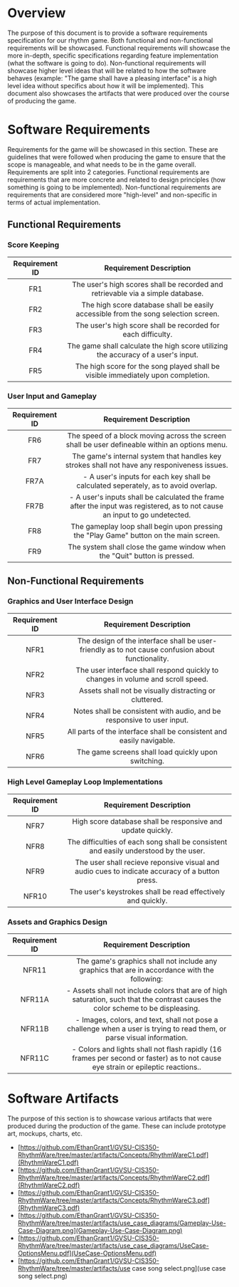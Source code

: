 # Overview

The purpose of this document is to provide a software requirements specification for our rhythm game. Both functional and non-functional requirements will be showcased. Functional requirements will showcase the more in-depth, specific specifications regarding feature implementation (what the software is going to do). Non-functional requirements will showcase higher level ideas that will be related to how the software behaves (example: "The game shall have a pleasing interface" is a high level idea without specifics about how it will be implemented). This document also showcases the artifacts that were produced over the course of producing the game.

# Software Requirements

Requirements for the game will be showcased in this section. These are guidelines that were followed when producing the game to ensure that the scope is manageable, and what needs to be in the game overall. Requirements are split into 2 categories. Functional requirements are requirements that are more concrete and related to design principles (how something is going to be implemented). Non-functional requirements are requirements that are considered more "high-level" and non-specific in terms of actual implementation. 

## Functional Requirements

### Score Keeping
| Requirement ID | Requirement Description 															|
| :------------: | :---------------------: 															|
| FR1 | The user's high scores shall be recorded and retrievable via a simple database.										|
| FR2 | The high score database shall be easily accessible from the song selection screen.									|
| FR3 | The user's high score shall be recorded for each difficulty.												|
| FR4 | The game shall calculate the high score utilizing the accuracy of a user's input.									|
| FR5 | The high score for the song played shall be visible immediately upon completion.									|

### User Input and Gameplay
| Requirement ID | Requirement Description															|
| :------------: | :---------------------:															|
| FR6  | The speed of a block moving across the screen shall be user defineable within an options menu.								|
| FR7  | The game's internal system that handles key strokes shall not have any responiveness issues.								|
| FR7A | 	- A user's inputs for each key shall be calculated seperately, as to avoid overlap.								|
| FR7B |	- A user's inputs shall be calculated the frame after the input was registered, as to not cause an input to go undetected.			|
| FR8  | The gameplay loop shall begin upon pressing the "Play Game" button on the main screen.									|
| FR9  | The system shall close the game window when the "Quit" button is pressed.										|

## Non-Functional Requirements

### Graphics and User Interface Design

| Requirement ID | Requirement Description 															|
| :------------: | :---------------------: 															|
| NFR1 | The design of the interface shall be user-friendly as to not cause confusion about functionality.							|
| NFR2 | The user interface shall respond quickly to changes in volume and scroll speed.									|
| NFR3 | Assets shall not be visually distracting or cluttered.													|
| NFR4 | Notes shall be consistent with audio, and be responsive to user input.											|
| NFR5 | All parts of the interface shall be consistent and easily navigable.											|
| NFR6 | The game screens shall load quickly upon switching.													|

### High Level Gameplay Loop Implementations
| Requirement ID | Requirement Description 															|
| :------------: | :---------------------: 															|
| NFR7  | High score database shall be responsive and update quickly.												|
| NFR8  | The difficulties of each song shall be consistent and easily understood by the user.									|
| NFR9  | The user shall recieve reponsive visual and audio cues to indicate accuracy of a button press.							|
| NFR10 |The user's keystrokes shall be read effectively and quickly.												|

### Assets and Graphics Design
| Requirement ID | Requirement Description 															|
| :------------: | :---------------------: 															|
| NFR11  | The game's graphics shall not include any graphics that are in accordance with the following:						 	|
| NFR11A | 	- Assets shall not include colors that are of high saturation, such that the contrast causes the color scheme to be displeasing.		|
| NFR11B |	- Images, colors, and text, shall not pose a challenge when a user is trying to read them, or parse visual information.				|
| NFR11C |	- Colors and lights shall not flash rapidly (16 frames per second or faster) as to not cause eye strain or epileptic reactions..		|

# Software Artifacts

The purpose of this section is to showcase various artifacts that were produced during the production of the game. These can include prototype art, mockups, charts, etc.

* [https://github.com/EthanGrant1/GVSU-CIS350-RhythmWare/tree/master/artifacts/Concepts/RhythmWareC1.pdf](RhythmWareC1.pdf)
* [https://github.com/EthanGrant1/GVSU-CIS350-RhythmWare/tree/master/artifacts/Concepts/RhythmWareC2.pdf](RhythmWareC2.pdf)
* [https://github.com/EthanGrant1/GVSU-CIS350-RhythmWare/tree/master/artifacts/Concepts/RhythmWareC3.pdf](RhythmWareC3.pdf)
* [https://github.com/EthanGrant1/GVSU-CIS350-RhythmWare/tree/master/artifacts/use_case_diagrams/Gameplay-Use-Case-Diagram.png](Gameplay-Use-Case-Diagram.png)
* [https://github.com/EthanGrant1/GVSU-CIS350-RhythmWare/tree/master/artifacts/use_case_diagrams/UseCase-OptionsMenu.pdf](UseCase-OptionsMenu.pdf)
* [https://github.com/EthanGrant1/GVSU-CIS350-RhythmWare/tree/master/artifacts/use case song select.png](use case song select.png)
